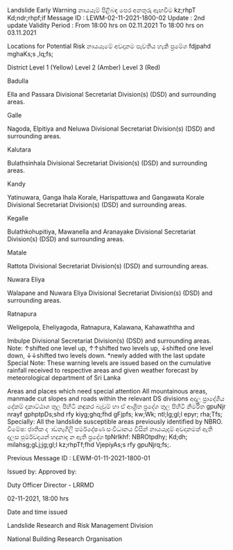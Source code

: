 Landslide Early Warning නායයෑම් පිළිබඳ පෙර අනතුරු ඇඟවීම kz;rhpT Kd;ndr;rhpf;if Message ID : LEWM-02-11-2021-1800-02 Update : 2nd update Validity Period : From 18:00 hrs on 02.11.2021 To 18:00 hrs on 03.11.2021

Locations for Potential Risk නායයෑමේ අවදානම පැවතිය හැකි ප්‍රමේශ fdjpahd mghaKs;s ,lq;fs;

District Level 1 (Yellow) Level 2 (Amber) Level 3 (Red)

Badulla

Ella and Passara Divisional Secretariat Division(s) (DSD) and surrounding areas.

Galle

Nagoda, Elpitiya and Neluwa Divisional Secretariat Division(s) (DSD) and surrounding areas.

Kalutara

Bulathsinhala Divisional Secretariat Division(s) (DSD) and surrounding areas.

Kandy

Yatinuwara, Ganga Ihala Korale, Harispattuwa and Gangawata Korale Divisional Secretariat Division(s) (DSD) and surrounding areas.

Kegalle

Bulathkohupitiya, Mawanella and Aranayake Divisional Secretariat Division(s) (DSD) and surrounding areas.

Matale

Rattota Divisional Secretariat Division(s) (DSD) and surrounding areas.

Nuwara Eliya

Walapane and Nuwara Eliya Divisional Secretariat Division(s) (DSD) and surrounding areas.

Ratnapura

Weligepola, Eheliyagoda, Ratnapura, Kalawana, Kahawaththa and

Imbulpe Divisional Secretariat Division(s) (DSD) and surrounding areas. Note: ↑shifted one level up, ↑↑shifted two levels up, ↓shifted one level down, ↓↓shifted two levels down. *newly added with the last update Special Note: These warning levels are issued based on the cumulative rainfall received to respective areas and given weather forecast by meteorological department of Sri Lanka

Areas and places which need special attention All mountainous areas, manmade cut slopes and roads within the relevant DS divisions අදාල ප්‍රාදේශීය දේකම් දකාට්ඨාශ තුල පිහිටි කඳුකර බෑවුම් හා ඒ ආශ්‍රිත ප්‍රදේශ තුල පිහිටි නිර්මිත gpuNjr nrayf gphptpDs;shd rfy kiyg;ghq;fhd gFjpfs; kw;Wk; ntl;lg;gl;l epyr; rha;Tfs; Specially: All the landslide susceptible areas previously identified by NBRO. විමේෂ: ජාතික ද ාඩනැගිලි පර්මදේෂණ සංවිධානය විසින් නායයෑදම් අවදානමක් ඇති දලස පුර්මවදයන් හදුනාද න ඇති ප්‍රදේශ tpNrlkhf: NBROtpdhy; Kd;dh; milahsg;gLj;jg;gl;l kz;rhpTf;fhd VjepiyAs;s rfy gpuNjrq;fs;.

Previous Message ID : LEWM-01-11-2021-1800-01

Issued by: Approved by:

Duty Officer Director - LRRMD

02-11-2021, 18:00 hrs

Date and time issued

Landslide Research and Risk Management Division

National Building Research Organisation